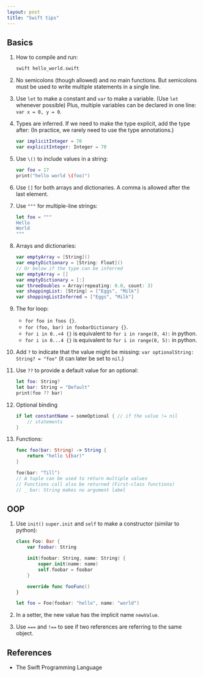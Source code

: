 ```yaml
---
layout: post
title: "Swift tips"
---
```


## Basics

1. How to compile and run:

    ```sh
    swift hello_world.swift
    ```

2. No semicolons (though allowed) and no main functions. But semicolons must be used to write multiple statements in a single line.

3. Use `let` to make a constant and `var` to make a variable. (Use `let` whenever possible) Plus, multiple variables can be declared in one line: `var x = 0, y = 0`.

4. Types are inferred. If we need to make the type explicit, add the type after: (In practice, we rarely need to use the type annotations.)

    ```swift
    var implicitInteger = 70
    var explicitInteger: Integer = 70
    ```

5. Use `\()` to include values in a string:

    ```swift
    var foo = 17
    print("hello world \(foo)")
    ```

6. Use `[]` for both arrays and dictionaries. A comma is allowed after the last element.

7. Use `"""` for multiple-line strings:

    ```swift
    let foo = """
    Hello
    World
    """
    ```

8. Arrays and dictionaries:

    ```swift
    var emptyArray = [String]()
    var emptyDictionary = [String: Float]()
    // Or below if the type can be inferred
    var emptyArray = []
    var emptyDictionary = [:]
    var threeDoubles = Array(repeating: 0.0, count: 3)
    var shoppingList: [String] = ["Eggs", "Milk"]
    var shoppingListInferred = ["Eggs", "Milk"]
    ```

9. The for loop:

    * `for foo in foos {}`.
    * `for (foo, bar) in foobarDictionary {}`.
    * `for i in 0..<4 {}` is equivalent to `for i in range(0, 4):` in python.
    * `for i in 0...4 {}` is equivalent to `for i in range(0, 5):` in python.

10. Add `?` to indicate that the value might be missing: `var optionalString: String? = "foo"` (it can later be set to `nil`.)

11. Use `??` to provide a default value for an optional:

    ```swift
    let foo: String?
    let bar: String = "Default"
    print(foo ?? bar)
    ```

12. Optional binding

    ```swift
    if let constantName = someOptional { // if the value != nil
        // statements
    }
    ```

13. Functions:

    ```swift
    func foo(bar: String) -> String {
        return "hello \(bar)"
    }

    foo(bar: "Till")
    // A tuple can be used to return multiple values
    // Functions call also be returned (First-class functions)
    // _ bar: String makes no argument label
    ```

## OOP

1. Use `init()` `super.init` and `self` to make a constructor (similar to python):

    ```swift
    class Foo: Bar {
        var foobar: String

        init(foobar: String, name: String) {
            super.init(name: name)
            self.foobar = foobar
        }

        override func fooFunc()
    }

    let foo = Foo(foobar: "hello", name: "world")
    ```

2. In a setter, the new value has the implicit name `newValue`.

3. Use `===` and `!==` to see if two references are referring to the same object.

## References

* The Swift Programming Language
